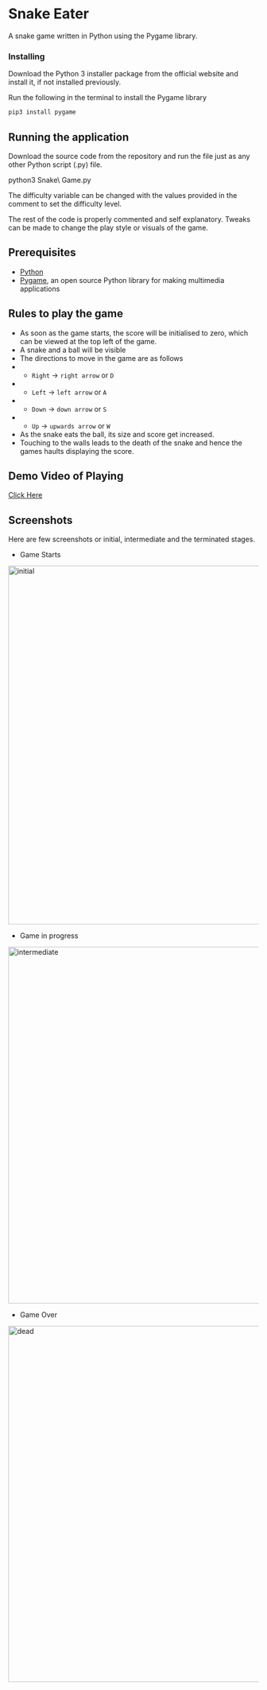 # Snake Eater
A snake game written in Python using the Pygame library.

### Installing
Download the Python 3 installer package from the official website and install it, if not installed previously.

Run the following in the terminal to install the Pygame library

```python
pip3 install pygame
```

## Running the application
Download the source code from the repository and run the file just as any other Python script (.py) file.

python3 Snake\ Game.py

The difficulty variable can be changed with the values provided in the comment to set the difficulty level.

The rest of the code is properly commented and self explanatory. Tweaks can be made to change the play style or visuals of the game.

## Prerequisites
- [Python](https://www.python.org/)
- [Pygame](https://www.pygame.org/wiki/GettingStarted), an open source Python library for making multimedia applications

## Rules to play the game
- As soon as the game starts, the score will be initialised to zero, which can be viewed at the top left of the game.
- A snake and a ball will be visible
- The directions to move in the game are as follows
- - `Right` -> `right arrow` or `D`
- - `Left` -> `left arrow` or `A`
- - `Down` -> `down arrow` or `S`
- - `Up` -> `upwards arrow` or `W`
- As the snake eats the ball, its size and score get increased.
- Touching to the walls leads to the death of the snake and hence the games haults displaying the score.

## Demo Video of Playing
[Click Here](https://youtu.be/Sd2_hutUmbk)

## Screenshots

Here are few screenshots or initial, intermediate and the terminated stages.


* Game Starts

<img width="722" alt="initial" src="https://user-images.githubusercontent.com/84093681/183647844-d637b987-79aa-444f-b8bd-5144e4dd4265.png">



* Game in progress

<img width="718" alt="intermediate" src="https://user-images.githubusercontent.com/84093681/183647857-a377349c-1e5a-4b96-b63e-863224f52904.png">

* Game Over

<img width="717" alt="dead" src="https://user-images.githubusercontent.com/84093681/183647862-e7db105c-9989-49be-955b-f9c5d097e599.png">




